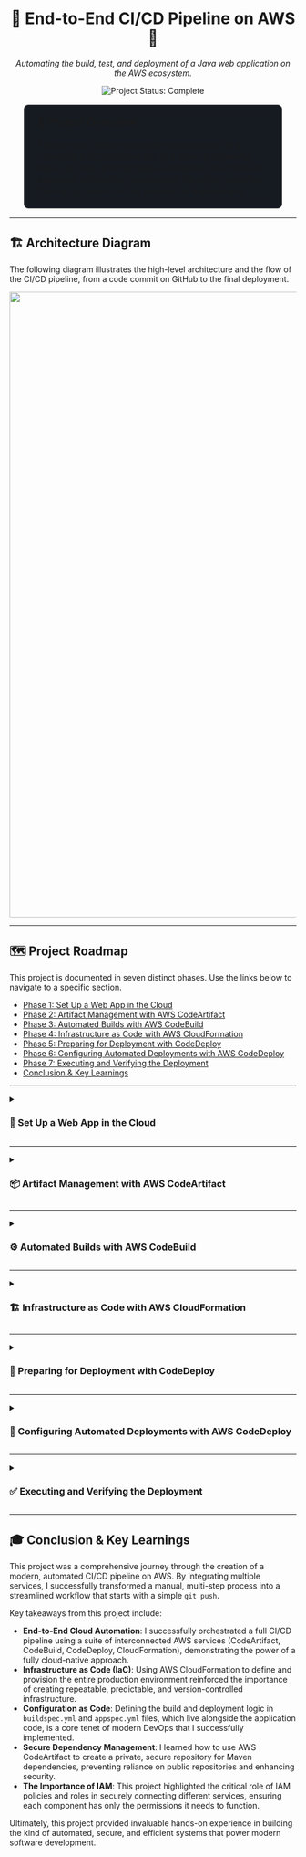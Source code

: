 <div align="center">

# 🚀 End-to-End CI/CD Pipeline on AWS 🚀

*Automating the build, test, and deployment of a Java web application on the AWS ecosystem.*

</div>

<!-- Project Status -->
<p align="center">
  <img src="https://img.shields.io/badge/Project_Status-Complete-brightgreen?style=for-the-badge" alt="Project Status: Complete"/>
</p>

<!-- Introduction Card -->
<div align="center">
  <table style="width: 90%; border: 1px solid #444; border-radius: 8px; background-color: #161b22; padding: 15px;">
    <tr>
      <td>
        <h3 style="margin-top: 0;">🎯 Project Overview</h3>
        <p style="margin-bottom: 0;">This project demonstrates the construction of a complete CI/CD pipeline using a suite of powerful AWS services. It showcases a modern, cloud-native approach to DevOps, automating the entire workflow from a <code>git push</code> to a live production deployment.</p>
      </td>
    </tr>
  </table>
</div>


---

## 🏗️ Architecture Diagram

The following diagram illustrates the high-level architecture and the flow of the CI/CD pipeline, from a code commit on GitHub to the final deployment.

<p align="center">
<img width="3420" height="1096" alt="image" src="https://github.com/user-attachments/assets/31cfbfd9-f8b5-4832-97c1-4759714a64db" />

</p>

---

## 🗺️ Project Roadmap

This project is documented in seven distinct phases. Use the links below to navigate to a specific section.

*   [Phase 1: Set Up a Web App in the Cloud](#phase-1)
*   [Phase 2: Artifact Management with AWS CodeArtifact](#phase-2)
*   [Phase 3: Automated Builds with AWS CodeBuild](#phase-3)
*   [Phase 4: Infrastructure as Code with AWS CloudFormation](#phase-4)
*   [Phase 5: Preparing for Deployment with CodeDeploy](#phase-5)
*   [Phase 6: Configuring Automated Deployments with AWS CodeDeploy](#phase-6)
*   [Phase 7: Executing and Verifying the Deployment](#phase-7)
*   [Conclusion & Key Learnings](#conclusion)


---

<details id="phase-1">
<summary>
<h3>🚀 Set Up a Web App in the Cloud</h3>
</summary>

This foundational phase establishes the initial code repository on GitHub and the development EC2 instance where the application is first created. The diagram below highlights these core components.

<p align="center">
  <em>Highlighting the GitHub repository and the initial development EC2 instance.</em>
<img width="2694" height="894" alt="image" src="https://github.com/user-attachments/assets/351f828b-1235-4d75-9b9a-516ab1390374" />

</p>

---
#### **Cloud Infrastructure & Security** 🌩️
My key tasks were:
*   **Created a dedicated IAM Admin User** to avoid using the root account for all operations.
*   **Launched a new `t3.micro` EC2 instance** running Amazon Linux 2023 to serve as the application host.
*   **Configured the instance's Security Group** to restrict SSH access strictly to my personal IP address.
*   **Generated and securely stored** a new `.pem` key pair for authenticating my SSH connections.

*My EC2 instance running successfully in the AWS Management Console:*
> <!-- Add screenshot here -->

---
#### **Remote Development & Application Scaffolding** 🛠️
Next, I configured the server and created the initial web application. My key tasks were:
*   **Connected to the EC2 instance remotely** using Visual Studio Code with the Remote-SSH extension.
*   **Installed project dependencies** on the server, including Apache Maven and Amazon Corretto 8 (Java).
*   **Used Maven's `archetype:generate` command** to instantly create the file structure for a standard Java web application.
*   **Modified the `index.jsp` file** to include a personalized welcome message as the first code change.

*VS Code showing the project files being edited directly on the remote EC2 server:*
> <!-- Add screenshot here -->

---
#### **Version Control with Git & GitHub** 🔄
Finally, I established a version control workflow. My key tasks were:
*   **Installed Git** on the EC2 instance.
*   **Initialized a local Git repository** in the project's root directory.
*   **Created a new public repository** on my GitHub account to host the project.
*   **Generated a GitHub Personal Access Token (PAT)** for secure, command-line authentication.
*   **Pushed the entire project** from my EC2 instance to the remote GitHub repository.

*The project code successfully pushed and visible in my new GitHub repository:*
> <!-- Add screenshot here -->

</details>

---

<details id="phase-2">
<summary>
<h3>📦 Artifact Management with AWS CodeArtifact </h3>
</summary>

In this phase, I integrate AWS CodeArtifact as a secure, private repository to store and manage the project's software packages and dependencies. The diagram below shows CodeArtifact being added to our architecture.

<p align="center">
  <em>Highlighting the integration of AWS CodeArtifact as our private package manager.</em>
  <img width="2760" height="858" alt="image" src="https://github.com/user-attachments/assets/d6f31b00-a5d5-4f36-a27e-a475f0b74cdc" />

</p>

---
#### **CodeArtifact Repository Setup** 🏛️
I started by creating the central hub for my project's dependencies. My key tasks were:
*   **Created a new CodeArtifact repository** named `nextwork-devops-cicd`.
*   **Configured the repository for `Maven` packages**, as this is a Java project.
*   **Enabled `maven-central-store` as a public upstream repository**, allowing CodeArtifact to fetch and cache public packages securely.

*My new CodeArtifact repository, ready to receive packages:*
> <!-- Add screenshot here -->

---
#### **IAM Configuration for Secure Access** 🔐
To allow my EC2 instance to communicate with CodeArtifact securely, I set up the necessary permissions. My key tasks were:
*   **Authored a new IAM policy** (`codeartifact-nextwork-consumer-policy`) granting specific CodeArtifact permissions.
*   **Created a new IAM role** (`ec2-instance-nextwork-cicd`) for the EC2 service.
*   **Attached the custom policy** to this new role.
*   **Assigned the IAM role** directly to my running EC2 instance, giving it permission to interact with CodeArtifact.

*The IAM role successfully attached to my EC2 instance in the AWS Console:*
> <!-- Add screenshot here -->

---
#### **Maven Integration & Project Build** 🔗
Finally, I connected my Maven project to the new repository and confirmed the integration. My key tasks were:
*   **Exported the temporary `CODEARTIFACT_AUTH_TOKEN`** as an environment variable in my EC2 terminal.
*   **Created and configured a `settings.xml` file** in my project's root to point Maven to the new repository.
*   **Successfully executed `mvn compile -s settings.xml`**, which triggered Maven to download dependencies from CodeArtifact.
*   **Verified that packages were uploaded** to the CodeArtifact repository by checking the AWS console.

*The "BUILD SUCCESS" message and the newly populated packages in CodeArtifact:*
> <!-- Add screenshot here -->

</details>

---

<details id="phase-3">
<summary>
<h3>⚙️ Automated Builds with AWS CodeBuild </h3>
</summary>

Here, I automate the Continuous Integration (CI) part of the pipeline by using AWS CodeBuild to compile the code from GitHub and produce a deployable artifact. The diagram below highlights this automated build stage.

<p align="center">
  <em>Highlighting the CI stage: CodeBuild pulling from GitHub and storing artifacts in S3.</em>
  <img width="2040" height="664" alt="image" src="https://github.com/user-attachments/assets/6d5390f5-1765-48ce-82f5-3f4f5f346841" />

</p>

---
#### **S3 Bucket for Artifacts** 🪣
My first step was creating a durable location to store my build outputs. My key tasks were:
*   **Created a new, private S3 bucket** to serve as a storage location for the build artifacts generated by CodeBuild.

*The new S3 bucket visible in the AWS Console:*
> <!-- Add screenshot here -->

---
#### **CodeBuild Project Configuration** 🏗️
Next, I configured the automated build job itself. My key tasks were:
*   **Set up a new CodeBuild project** and connected it to my GitHub repository.
*   **Configured the build environment** to use an Amazon Linux 2 image with Corretto 8, matching my development environment.
*   **Updated the project's IAM role** by attaching my `codeartifact-nextwork-consumer-policy`, granting it permission to access CodeArtifact.
*   **Pointed the artifact output** to the S3 bucket created in the previous step.

*My CodeBuild project configuration summary:*
> <!-- Add screenshot here -->

---
#### **Defining and Running the Build** 📝
Finally, I told CodeBuild how to build the project and ran the first test. My key tasks were:
*   **Created a `buildspec.yml` file** in my project's root to define the sequence of build commands.
*   **Pushed the `buildspec.yml` file** to my GitHub repository to make it available to CodeBuild.
*   **Manually triggered the first build** from the AWS CodeBuild console to test the entire configuration.
*   **Monitored the build logs** and confirmed that the build succeeded and the final `.war` artifact was uploaded to my S3 bucket.

*The successful build log in CodeBuild and the resulting artifact in S3:*
> <!-- Add screenshot here -->

</details>

---

<details id="phase-4">
<summary>
<h3>🏗️ Infrastructure as Code with AWS CloudFormation </h3>
</summary>

This phase focuses on provisioning the production environment, where a new, separate EC2 instance is created automatically using an AWS CloudFormation template. The diagram below shows this IaC process.

<p align="center">
  <em>Highlighting CloudFormation creating the dedicated production EC2 instance.</em>
  <img width="3526" height="1168" alt="image" src="https://github.com/user-attachments/assets/0c9620e1-366e-41b1-a2e2-1962deadc890" />

</p>

---
#### **Defining Infrastructure with a Template** 📜
I used a pre-written YAML template to define all the necessary resources, making the infrastructure repeatable and predictable. My key tasks were:
*   **Launched a new CloudFormation Stack** named `NextWorkCodeDeployEC2Stack`.
*   **Uploaded the `nextworkwebapp.yaml` template**, which defined a VPC, Subnet, Internet Gateway, Security Group, and an EC2 instance.
*   **Configured the `MyIP` parameter** with my IP address and a `/32` CIDR block to lock down SSH access for maximum security.
*   **Set the stack failure options** to roll back all resources, ensuring any failed deployments would be automatically cleaned up.

*The stack creation parameters in the AWS CloudFormation console:*
> <!-- Add screenshot here -->

---
#### **Monitoring Stack Creation** 🔍
After launching the stack, I monitored its creation to ensure all resources were provisioned correctly. My key tasks were:
*   **Watched the stack creation progress** in the "Events" tab of the CloudFormation console.
*   **Verified all resources** (VPC, EC2 instance, etc.) were successfully created in the "Resources" tab.
*   **Waited for the final stack status** to become `CREATE_COMPLETE`.

*A screenshot of the 'Resources' tab showing all the newly created infrastructure:*
> <!-- Add screenshot here -->

</details>

---

<details id="phase-5">
<summary>
<h3>📜 Preparing for Deployment with CodeDeploy </h3>
</summary>

In this preparation phase, I create the deployment scripts and the `appspec.yml` manifest file, which are added to the source code to instruct AWS CodeDeploy on how to deploy the application.

<p align="center">
  <em>Highlighting the addition of the `appspec.yml` file and scripts to the GitHub repository.</em>
<img width="3542" height="1086" alt="image" src="https://github.com/user-attachments/assets/273e8ba0-d176-4a39-bbde-740c77dd4c75" />

</p>

---
#### **Creating Deployment Scripts** ✍️
I wrote three essential shell scripts to control the application on the target server. My key tasks were:
*   **Created `install_dependencies.sh`** to install Tomcat and Apache httpd, and configure Apache as a reverse proxy.
*   **Created `start_server.sh`** to start the Tomcat and Apache services and enable them to run on system boot.
*   **Created `stop_server.sh`** to safely stop the running application services before a new deployment begins.

*The `scripts` folder and its contents in my VS Code explorer:*
> <!-- Add screenshot here -->

---
#### **Defining the Deployment Specification** 📋
I created the core configuration file that tells CodeDeploy exactly what to do. My key tasks were:
*   **Created an `appspec.yml` file** at the root of my project.
*   **Defined the `files` section** to map the built `.war` file from the artifact to the Tomcat webapps directory.
*   **Defined the `hooks` section** to trigger the shell scripts at specific deployment lifecycle events (`ApplicationStop`, `BeforeInstall`, and `ApplicationStart`).
*   **Updated the `buildspec.yml` file's artifact section** to ensure these new scripts and the `appspec.yml` were included in the final build artifact.

*The `appspec.yml` file and the updated `artifacts` section in `buildspec.yml`:*
> <!-- Add screenshot here -->

---
#### **Committing Deployment Files** ✅
Finally, I added these crucial new files to version control to make them available to the CI/CD pipeline. My key tasks were:
*   **Staged and committed** the new `scripts` folder, the `appspec.yml` file, and the changes to `buildspec.yml`.
*   **Pushed the commit** to the `master` branch on my GitHub repository.

*My GitHub repository showing the newly added `scripts` folder and `appspec.yml` file:*
> <!-- Add screenshot here -->

</details>

---

<details id="phase-6">
<summary>
<h3>🤖 Configuring Automated Deployments with AWS CodeDeploy</h3>
</summary>

This is where I configure the AWS CodeDeploy service itself, creating an Application and a Deployment Group to manage the deployment onto our production EC2 instance. The diagram below shows the CodeDeploy configuration stage.

<p align="center">
  <em>Highlighting the CodeDeploy service being configured to target the production EC2 instance.</em>
<img width="3510" height="1082" alt="image" src="https://github.com/user-attachments/assets/3d853b55-1ea9-4769-9fb7-f378322a133d" />
</p>

---
#### **CodeDeploy Application & Service Role** 📦
First, I created the high-level components needed for CodeDeploy to operate. My key tasks were:
*   **Created a new CodeDeploy Application** named `nextwork-devops-cicd`, setting its compute platform to `EC2/On-premises`.
*   **Created a new IAM Service Role** (`NextWorkCodeDeployRole`) for CodeDeploy, attaching the `AWSCodeDeployRole` managed policy to grant it the necessary permissions to interact with EC2 and other services.

*The newly created CodeDeploy application and IAM role:*
> <!-- Add screenshot here -->

---
#### **Configuring the Deployment Group** 🎯
This is where I defined the specifics of the deployment strategy. My key tasks were:
*   **Created a Deployment Group** named `nextwork-devops-cicd-deploymentgroup`.
*   **Assigned the `NextWorkCodeDeployRole`** to the group as its service role.
*   **Set the deployment type** to `In-place`.
*   **Targeted the production server** by selecting EC2 instances tagged with `role: webserver`, which matched the instance launched by CloudFormation.
*   **Kept the deployment settings** to deploy `AllAtOnce` and disabled load balancing since I am only deploying to a single instance.

*The deployment group configuration showing the correctly matched EC2 instance:*
> <!-- Add screenshot here -->

</details>

---

<details id="phase-7">
<summary>
<h3>✅ Executing and Verifying the Deployment</h3>
</summary>
<h3>Phase 7: Executing and Verifying the Deployment ✅</h3>
</summary>

In this final phase, I execute the complete deployment process, where CodeDeploy pulls the artifact from S3 and deploys it to the production EC2 instance, making the application live.

<p align="center">
  <em>Highlighting the final step: CodeDeploy deploying the artifact from S3 to the production server.</em>
<img width="3598" height="1152" alt="image" src="https://github.com/user-attachments/assets/ec907201-1542-41cd-9ed3-e5a196bd1d54" />
</p>

---
#### **Triggering the Deployment from S3** 🚀
I initiated the deployment process from the CodeDeploy console. My key tasks were:
*   **Re-ran my CodeBuild project** to ensure the build artifact was up-to-date and included the latest deployment scripts.
*   **Created a new deployment** within my `nextwork-devops-cicd-deploymentgroup`.
*   **Specified the Revision location** by pasting the S3 URI of the `.zip` artifact produced by my latest CodeBuild run.

*The "Create deployment" page in CodeDeploy, showing the S3 revision location:*
> <!-- Add screenshot here -->

---
#### **Monitoring Deployment Lifecycle Events** 📊
I tracked the automated deployment as it happened. My key tasks were:
*   **Tracked the deployment progress** in real-time from the CodeDeploy console.
*   **Observed each lifecycle hook** from my `appspec.yml` (`ApplicationStop`, `BeforeInstall`, `ApplicationStart`, etc.) being executed successfully.
*   **Waited for the overall deployment status** to change to `Succeeded`.

*The deployment details page showing the successful lifecycle events:*
> <!-- Add screenshot here -->

---
#### **Accessing the Live Application** 🌐
The moment of truth! I verified that the deployment was a success. My key tasks were:
*   **Navigated to the target EC2 instance** from the deployment details page.
*   **Copied the instance's Public IPv4 DNS** address.
*   **Pasted the address into a web browser** and confirmed that my web application was live and accessible to the world.

*A screenshot of my live web application running in the browser!*
> <!-- Add screenshot here -->

</details>

---

<div id="conclusion">

## 🎓 Conclusion & Key Learnings

This project was a comprehensive journey through the creation of a modern, automated CI/CD pipeline on AWS. By integrating multiple services, I successfully transformed a manual, multi-step process into a streamlined workflow that starts with a simple `git push`.

Key takeaways from this project include:
*   **End-to-End Cloud Automation**: I successfully orchestrated a full CI/CD pipeline using a suite of interconnected AWS services (CodeArtifact, CodeBuild, CodeDeploy, CloudFormation), demonstrating the power of a fully cloud-native approach.
*   **Infrastructure as Code (IaC)**: Using AWS CloudFormation to define and provision the entire production environment reinforced the importance of creating repeatable, predictable, and version-controlled infrastructure.
*   **Configuration as Code**: Defining the build and deployment logic in `buildspec.yml` and `appspec.yml` files, which live alongside the application code, is a core tenet of modern DevOps that I successfully implemented.
*   **Secure Dependency Management**: I learned how to use AWS CodeArtifact to create a private, secure repository for Maven dependencies, preventing reliance on public repositories and enhancing security.
*   **The Importance of IAM**: This project highlighted the critical role of IAM policies and roles in securely connecting different services, ensuring each component has only the permissions it needs to function.

Ultimately, this project provided invaluable hands-on experience in building the kind of automated, secure, and efficient systems that power modern software development.

</div>
